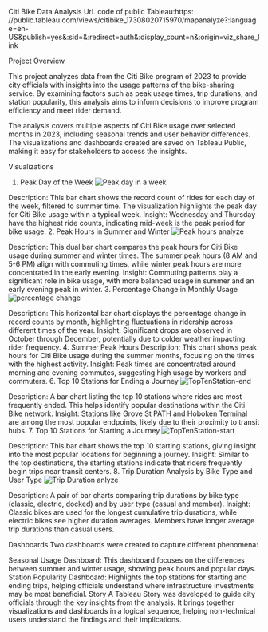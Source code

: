 Citi Bike Data Analysis
UrL code of public Tableau:https: //public.tableau.com/views/citibike_17308020715970/mapanalyze?:language=en-US&publish=yes&:sid=&:redirect=auth&:display_count=n&:origin=viz_share_link


Project Overview

This project analyzes data from the Citi Bike program of 2023 to provide city officials with insights into the usage patterns of the bike-sharing service. By examining factors such as peak usage times, trip durations, and station popularity, this analysis aims to inform decisions to improve program efficiency and meet rider demand.

The analysis covers multiple aspects of Citi Bike usage over selected months in 2023, including seasonal trends and user behavior differences. The visualizations and dashboards created are saved on Tableau Public, making it easy for stakeholders to access the insights.

Visualizations

1. Peak Day of the Week
   ![Peak day in a week](https://github.com/user-attachments/assets/293372d5-bfd6-4a8e-a931-bbbbe5afeaaf)

Description: This bar chart shows the record count of rides for each day of the week, filtered to summer time. The visualization highlights the peak day for Citi Bike usage within a typical week.
Insight: Wednesday and Thursday have the highest ride counts, indicating mid-week is the peak period for bike usage.
2. Peak Hours in Summer and Winter
![Peak hours analyze](https://github.com/user-attachments/assets/ad6d5c9d-91f0-4c2e-9744-98742da11d78)

Description: This dual bar chart compares the peak hours for Citi Bike usage during summer and winter times. The summer peak hours (8 AM and 5-6 PM) align with commuting times, while winter peak hours are more concentrated in the early evening.
Insight: Commuting patterns play a significant role in bike usage, with more balanced usage in summer and an early evening peak in winter.
3. Percentage Change in Monthly Usage
![percentage change](https://github.com/user-attachments/assets/0bd3a5c9-3005-42f3-9ae0-288df9572cd1)

Description: This horizontal bar chart displays the percentage change in record counts by month, highlighting fluctuations in ridership across different times of the year.
Insight: Significant drops are observed in October through December, potentially due to colder weather impacting rider frequency.
4. Summer Peak Hours
Description: This chart shows peak hours for Citi Bike usage during the summer months, focusing on the times with the highest activity.
Insight: Peak times are concentrated around morning and evening commutes, suggesting high usage by workers and commuters.
6. Top 10 Stations for Ending a Journey
![TopTenStation-end](https://github.com/user-attachments/assets/70ba20cd-9464-45fa-b663-cc54866fed61)

Description: A bar chart listing the top 10 stations where rides are most frequently ended. This helps identify popular destinations within the Citi Bike network.
Insight: Stations like Grove St PATH and Hoboken Terminal are among the most popular endpoints, likely due to their proximity to transit hubs.
7. Top 10 Stations for Starting a Journey
![TopTenStation-start](https://github.com/user-attachments/assets/87643882-e933-46f7-95fe-2d29fcd2fbe0)

Description: This bar chart shows the top 10 starting stations, giving insight into the most popular locations for beginning a journey.
Insight: Similar to the top destinations, the starting stations indicate that riders frequently begin trips near transit centers.
8. Trip Duration Analysis by Bike Type and User Type
![Trip Duration anlyze](https://github.com/user-attachments/assets/50c2cbe0-085f-4d62-90e4-209fca8d8cae)

Description: A pair of bar charts comparing trip durations by bike type (classic, electric, docked) and by user type (casual and member).
Insight: Classic bikes are used for the longest cumulative trip durations, while electric bikes see higher duration averages. Members have longer average trip durations than casual users.


Dashboards
Two dashboards were created to capture different phenomena:

Seasonal Usage Dashboard: This dashboard focuses on the differences between summer and winter usage, showing peak hours and popular days.
Station Popularity Dashboard: Highlights the top stations for starting and ending trips, helping officials understand where infrastructure investments may be most beneficial.
Story
A Tableau Story was developed to guide city officials through the key insights from the analysis. It brings together visualizations and dashboards in a logical sequence, helping non-technical users understand the findings and their implications.


